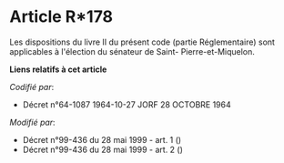 # Article R*178

Les dispositions du livre II du présent code (partie Réglementaire) sont applicables à l'élection du sénateur de Saint-
Pierre-et-Miquelon.

**Liens relatifs à cet article**

_Codifié par_:

  - Décret n°64-1087 1964-10-27 JORF 28 OCTOBRE 1964

_Modifié par_:

  - Décret n°99-436 du 28 mai 1999 - art. 1 ()
  - Décret n°99-436 du 28 mai 1999 - art. 2 ()
